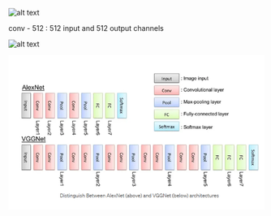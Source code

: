 ![alt text](VGG/image.png)

conv - 512 :
512 input and 512 output channels

![alt text](VGG/image-1.png)


![alt text](image-2.png)


